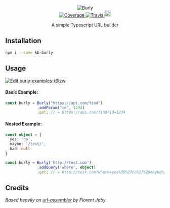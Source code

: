 <p align="center">
  <img src="https://images.128keaton.com/burly.png" alt="Burly">
  <br>
  <a href="https://coveralls.io/github/128keaton/burly?branch=master">
    <img src="https://coveralls.io/repos/github/128keaton/burly/badge.svg?branch=master" alt="Coverage">
  </a>
  
  <a href="https://travis-ci.com/128keaton/burly">
    <img src="https://travis-ci.com/128keaton/burly.svg?branch=master" alt="Travis">
  </a>

  <a href="https://badge.fury.io/js/kb-burly">
    <img src="https://badge.fury.io/js/kb-burly.svg" alt="npm version" height="20">
  </a>
  
  <p align="center">A simple Typescript URL builder<p>
</p>

## Installation

```sh
npm i --save kb-burly
```

## Usage
[![Edit burly-examples-t6lzw](https://codesandbox.io/static/img/play-codesandbox.svg)](https://codesandbox.io/s/burly-examples-t6lzw)
#### Basic Example:

```ts
const burly = Burly("https://api.com/find")
              .addParam("id", 1234)
              .get; // = https://api.com/find?id=1234
```
#### Nested Example:

```ts
const object = {
  yes: 'no',
  maybe: '/test/',
  bad: null
}

const burly = Burly('http://test.com')
              .addQuery('where', object)
              .get; // = http://test.com?where=yes%3D%27no%27%26maybe%3D%27%2Ftest%2F%27
```

## Credits

_Based heavily on [url-assembler](https://github.com/Floby/node-url-assembler) by Florent Jaby_
